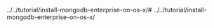../../tutorial/install-mongodb-enterprise-on-os-x/# ../../tutorial/install-mongodb-enterprise-on-os-x/